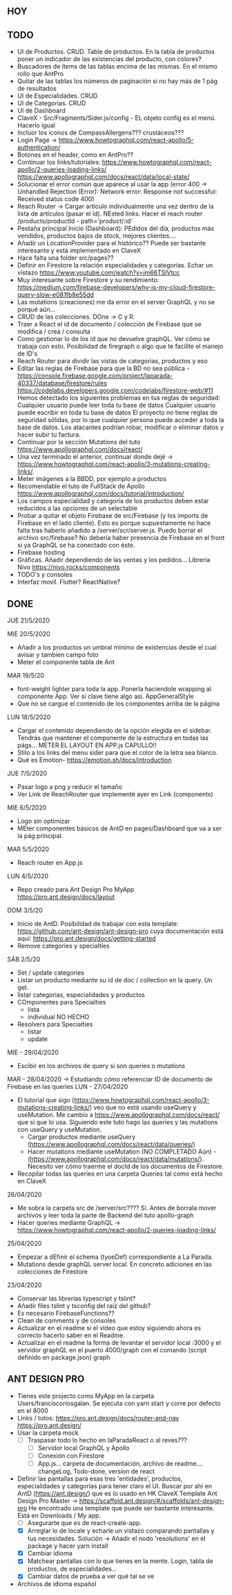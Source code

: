 ## HOY 

## TODO
- UI de Productos. CRUD. Table de productos. En la tabla de productos poner un indicador de las existencias del producto, con colores?
- Buscadores de ítems de las tablas encima de las mismas. En el mismo rollo que AntPro
- Quitar de las tablas los números de paginación si no hay más de 1 pág de resultados
- UI de Especialidades. CRUD
- UI de Categorias. CRUD
- UI de Dashboard 
- ClaveX - Src/Fragments/Sider.js/config - EL objeto config es el menú. Hacerlo igual
- Incluor los iconos de CompassAllergens??? crustáceos???
- Login Page -> https://www.howtographql.com/react-apollo/5-authentication/
- Botones en el header, como en AntPro??
- Continuar los links/tutoriales:
  https://www.howtographql.com/react-apollo/2-queries-loading-links/
  https://www.apollographql.com/docs/react/data/local-state/
- Solucionar el error común que aparece al usar la app (error 400 -> Unhandled Rejection (Error): Network error: Response not successful: Received status code 400)
- Reach Router -> Cargar artículo individualmente una vez dentro de la lista de artículos (pasar el id). NEsted links. Hacer el reach router /products/productId - path='product/:id'
- Pestaña principal Inicio (Dashboard): PEdidos del día, productos más vendidos, productos bajos de stock, mejores clientes....
- Añadir un LocationProvider para el histórico?? Puede ser bastante interesante y está  implementado en ClaveX
- Hace falta una folder src/pages??
- Definir en Firestore la relación especialidades y categorías. Echar un vistazo https://www.youtube.com/watch?v=jm66TSlVtcc
- Muy interesante sobre Firestore y su rendimiento: https://medium.com/firebase-developers/why-is-my-cloud-firestore-query-slow-e081fb8e55dd
- Las mutations (creaciones) me da error en el server GraphQL y no se porqué aún...
- CRUD de las colecciones. DOne -> C y R. 
- Traer a React el id de documento / colección de Firebase que se modifica / crea / consulta
- Como gestionar lo de los id que no devuelve graphQL. Ver cómo se trabaja con esto. Posibilidad de firegraph o algo que te facilite el manejo de ID's
- Reach Router para dividir las vistas de categorias, productos y eso
- Editar las reglas de Firebase para que la BD no sea pública - https://console.firebase.google.com/project/laparada-40337/database/firestore/rules
https://codelabs.developers.google.com/codelabs/firestore-web/#11
  Hemos detectado los siguientes problemas en tus reglas de seguridad:
  Cualquier usuario puede leer toda tu base de datos
  Cualquier usuario puede escribir en toda tu base de datos
  El proyecto no tiene reglas de seguridad sólidas, por lo que cualquier persona puede acceder a toda la base de datos. Los atacantes podrían robar, modificar o eliminar datos y hacer subir tu factura.
- Continuar por la sección Mutations del tuto https://www.apollographql.com/docs/react/ 
- Una vez terminado el anterior, continuar donde dejé -> https://www.howtographql.com/react-apollo/3-mutations-creating-links/. 
- Meter imágenes a la BBDD, por ejemplo a productos
- Recomendable el tuto de FullStack de Apollo https://www.apollographql.com/docs/tutorial/introduction/
- Los campos especialidad y categoría de los productos deben estar reducidos a las opciones de un selectable
- Probar a quitar el objeto Firebase de src/Firebase (y los imports de Firebase en el lado cliente). Esto es porque supuestamente no hace falta tras haberlo añadido a /server/scr/server.js. Puedo borrar el archivo src/firebase? No debería haber presencia de Firebase en el front si ya GraphQL se ha conectado con éste. 
- Firebase hosting
- Gráficas. Añadir dependiendo de las ventas y los pedidos... Librería Nivo https://nivo.rocks/components
- TODO's y consoles
- Interfaz movil. Flutter? ReactNative?


## DONE
JUE 21/5/2020


MIE 20/5/2020
- Añadir a los productos un umbral mínimo de existencias desde el cual avisar y tambien campo foto
- Meter el componente tabla de Ant

MAR 19/5/20
- font-weight lighter para toda la app. Ponerla haciendole wrapping al componente App. Ver si clave tiene algo así. AppGeneralStyle
- Que no se cargue el contenido de los componentes arriba de la página

LUN 18/5/2020
- Cargar el contenido dependiendo de la opción elegida en el sidebar. Tendrás que mantener el componente de la estructura en todas las págs... METER EL LAYOUT EN APP.js CAPULLO!!
- Stilo a los links del menu sider para que el color de la letra sea blanco.
- Qué es Emotion- https://emotion.sh/docs/introduction

JUE 7/5/2020
- Pasar logo a png y reducir el tamaño
- Ver Link de ReachRouter que implementé ayer en Link (components)

MIE 6/5/2020
- Logo sin optimizar
- MEter componentes básicos de AntD en pages/Dashboard que va a ser la pág principal. 

MAR 5/5/2020
- Reach router en App.js

LUN 4/5/2020
- Repo creado para Ant Design Pro MyApp https://pro.ant.design/docs/layout

DOM 3/5/20
- Inicio de AntD. Posibilidad de trabajar con esta template: https://github.com/ant-design/ant-design-pro cuya documentación está aquí: https://pro.ant.design/docs/getting-started
- Remove categories y specialties

SÁB 2/5/20
- Set / update categories
- Listar un producto mediante su id de doc / collection en la query. Un get.
- listar categorias, especialidades y productos
- COmponentes para Specialties
    - lista
    - individual NO HECHO
- Resolvers para Specialties
    - listar
    - update

MIE - 29/04/2020
- Escibir en los archivos de query si son queries o mutations

MAR - 28/04/2020 -> Estudiando cómo referenciar ID de documento de Firebase en las queries
LUN - 27/04/2020  
- El tutorial que sigo (https://www.howtographql.com/react-apollo/3-mutations-creating-links/) veo que no está usando useQuery y useMutation. Me cambio a https://www.apollographql.com/docs/react/ que sí que lo usa. Siguiendo este tuto hago las queries y las mutations con useQuery y useMutation.
  - Cargar productos mediante useQuery (https://www.apollographql.com/docs/react/data/queries/)
  - Hacer mutations mediante useMutation (NO COMPLETADO Aún) - (https://www.apollographql.com/docs/react/data/mutations/). Necesito ver cómo traerme el docId de los documentos de Firestore.
- Recopilar todas las queries en una carpeta Queries tal como está hecho en ClaveX

26/04/2020
- Me sobra la carpeta src de /server/src???? Sí. Antes de borrala mover archivos y leer toda la parte de Backend del tuto apollo-graph
- Hacer queries mediante GraphQL -> https://www.howtographql.com/react-apollo/2-queries-loading-links/

25/04/2020
- Empezar a dEfinir el schema (tyoeDef) correspondiente a La Parada.
- Mutations desde graphQL server local. En concreto adiciones en las colecciones de Firestore

23/04/2020
- Conservar las librerías typescript y tslint? 
- Añadir files tslint y tsconfig del raíz del github?
- Es necesario FirebaseFunctions??
- Clean de comments y de consoles
- Actualizar en el readme si el vídeo que estoy siguiendo ahora es correcto hacerlo saber en el Readme.
- Actualizar en el readme la forma de levantar el servidor local :3000 y el servidor graphQL en el puerto 4000/graph con el comando (script definido en package.json) graph


## ANT DESIGN PRO
- Tienes este projecto como MyApp en la carpeta Users/franciscoriosgalan. 
  Se ejecuta con yarn start y corre por defecto en el 8000
- Links / tutos:
  https://pro.ant.design/docs/router-and-nav
  https://pro.ant.design/
- Usar la carpeta mock
  - [ ] Traspasar todo lo hecho en laParadaReact o al reves??? 
    - [ ] Servidor local GraphQL y Apollo
    - [ ] Conexión con Firestore
    - [ ] App.js… carpeta de documentación, archivo de readme…. changeLog, Todo-done, version de react
- Definir las pantallas para esas tres 'entidades', productos, especialidades y categorías para tener claro el UI. Buscar por ahí en AntD (https://ant.design/) que es lo usado en HK ClaveX
  Template Ant Design Pro Master -> https://scaffold.ant.design/#/scaffolds/ant-design-pro
  He encontrado una template que puede ser bastante interesante. Está en Downloads / My app. 
  - [ ] Asegurarte que es de react-create-app. 
  - [x] Arreglar lo de locale y echarle un vistazo comparando pantallas y tus necesidades. 
    Solución -> Añadir el nodo 'resolutions' en el package y hacer yarn install 
  - [x] Cambiar idioma
  - [x] Matchear pantallas con lo que tienes en la mente. Login, tabla de productos, de especialidades...
  - [x] Cambiar datos de prueba a ver qué tal se ve
- Archivos de idioma español
